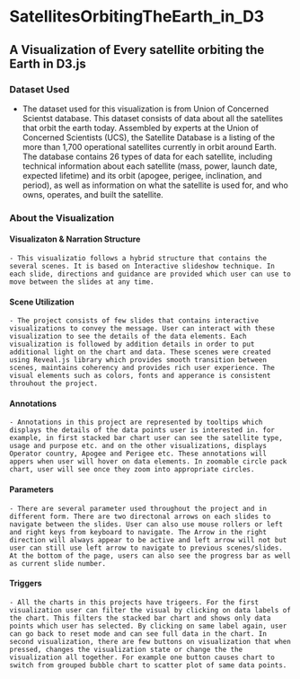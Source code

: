 
# SatellitesOrbitingTheEarth_in_D3

##  A Visualization of Every satellite orbiting the Earth in D3.js

### Dataset Used
- The dataset used for this visualization is from Union of Concerned Scientst database. This dataset consists of data about all the satellites that orbit the earth today. Assembled by experts at the Union of Concerned Scientists (UCS), the Satellite Database is a listing of the more than 1,700 operational satellites currently in orbit around Earth. The database contains 26 types of data for each satellite, including technical information about each satellite (mass, power, launch date, expected lifetime) and its orbit (apogee, perigee, inclination, and period), as well as information on what the satellite is used for, and who owns, operates, and built the satellite.

### About the Visualization

#### Visualizaton & Narration Structure

    - This visualizatio follows a hybrid structure that contains the several scenes. It is based on Interactive slideshow technique. In each slide, directions and guidance are provided which user can use to move between the slides at any time.
    
#### Scene Utilization

    - The project consists of few slides that contains interactive visualizations to convey the message. User can interact with these visualization to see the details of the data elements. Each visualization is followed by addition details in order to put additional light on the chart and data. These scenes were created using Reveal.js library which provides smooth transition between scenes, maintains coherency and provides rich user experience. The visual elements such as colors, fonts and apperance is consistent throuhout the project.
    
#### Annotations

    - Annotations in this project are represented by tooltips which displays the details of the data points user is interested in. for example, in first stacked bar chart user can see the satellite type, usage and purpose etc. and on the other visualizations, displays Operator country, Apogee and Perigee etc. These annotations will appers when user will hover on data elements. In zoomable circle pack chart, user will see once they zoom into appropriate circles.
    
#### Parameters

    - There are several parameter used throughout the project and in different form. There are two directonal arrows on each slides to navigate between the slides. User can also use mouse rollers or left and right keys from keyboard to navigate. The Arrow in the right direction will always appear to be active and left arrow will not but user can still use left arrow to navigate to previous scenes/slides. At the bottom of the page, users can also see the progress bar as well as current slide number.
    
#### Triggers

    - All the charts in this projects have trigeers. For the first visualization user can filter the visual by clicking on data labels of the chart. This filters the stacked bar chart and shows only data points which user has selected. By clicking on same label again, user can go back to reset mode and can see full data in the chart. In second visualization, there are few buttons on visualization that when pressed, changes the visualization state or change the the visualization all together. For example one button causes chart to switch from grouped bubble chart to scatter plot of same data points.




